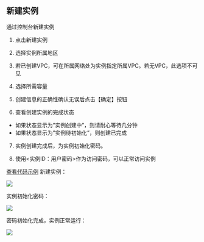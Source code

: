 ## 新建实例
通过控制台新建实例

1) 点击新建实例
 
2) 选择实例所属地区
  
3) 若已创建VPC，可在所属网络处为实例指定所属VPC。若无VPC，此选项不可见
  
4) 选择所需容量
 
5) 创建信息的正确性确认无误后点击【确定】按钮
  
6) 查看创建实例的完成状态
- 如果状态显示为”实例创建中”，则请耐心等待几分钟
- 如果状态显示为”实例待初始化”，则创建已完成

7) 实例创建完成后，为实例初始化密码。

8) 使用<实例ID：用户密码>作为访问密码，可以正常访问实例
 
  [查看代码示例](http://www.qcloud.com/wiki/%E4%BB%A3%E7%A0%81%E7%A4%BA%E4%BE%8B)
新建实例：
	
![](//qzonestyle.gtimg.cn/qzone/vas/opensns/res/img/Resis-1.png)

实例初始化密码：
	
![](//mccdn.qcloud.com/img569de0e096f15.png)

密码初始化完成，实例正常运行：
	
![](//mccdn.qcloud.com/img569de0f790f16.png)